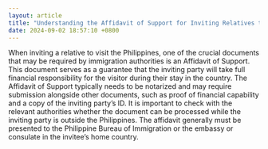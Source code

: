 ```yaml
---
layout: article
title: "Understanding the Affidavit of Support for Inviting Relatives to the Philippines"
date: 2024-09-02 18:57:10 +0800
---
```


<p>When inviting a relative to visit the Philippines, one of the crucial documents that may be required by immigration authorities is an Affidavit of Support. This document serves as a guarantee that the inviting party will take full financial responsibility for the visitor during their stay in the country. The Affidavit of Support typically needs to be notarized and may require submission alongside other documents, such as proof of financial capability and a copy of the inviting party’s ID. It is important to check with the relevant authorities whether the document can be processed while the inviting party is outside the Philippines. The affidavit generally must be presented to the Philippine Bureau of Immigration or the embassy or consulate in the invitee’s home country.</p>